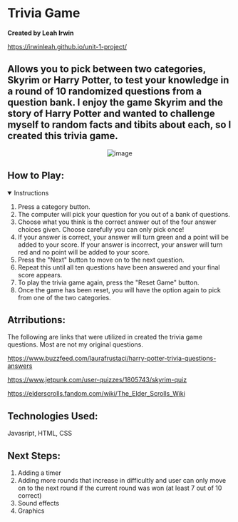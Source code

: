 
# Trivia Game
**Created by Leah Irwin**

https://irwinleah.github.io/unit-1-project/

## Allows you to pick between two categories, Skyrim or Harry Potter, to test your knowledge in a round of 10 randomized questions from a question bank. I enjoy the game Skyrim and the story of Harry Potter and wanted to challenge myself to random facts and tibits about each, so I created this trivia game.

<div id="header" align="center">

 ![image](https://github.com/user-attachments/assets/c5f674bb-022d-40c0-8384-4133229066bb)


</div>

## How to Play:

<details open>
<summary> Instructions </summary>

1. Press a category button.
2. The computer will pick your question for you out of a bank of questions.
3. Choose what you think is the correct answer out of the four answer choices given. Choose carefully you can only pick once!
4. If your answer is correct, your answer will turn green and a point will be added to your score. If your answer is incorrect, your answer will turn red and no point will be added to your score.
5. Press the "Next" button to move on to the next question.
6. Repeat this until all ten questions have been answered and your final score appears.
7. To play the trivia game again, press the "Reset Game" button.
8. Once the game has been reset, you will have the option again to pick from one of the two categories.

   
## Atrributions:
The following are links that were utilized in created the trivia game questions. Most are not my original questions.

https://www.buzzfeed.com/laurafrustaci/harry-potter-trivia-questions-answers

https://www.jetpunk.com/user-quizzes/1805743/skyrim-quiz

https://elderscrolls.fandom.com/wiki/The_Elder_Scrolls_Wiki

## Technologies Used:

Javasript, HTML, CSS

## Next Steps:

1. Adding a timer
2. Adding more rounds that increase in difficultly and user can only move on to the next round if the current round was won (at least 7 out of 10 correct)
3. Sound effects
4. Graphics
   
